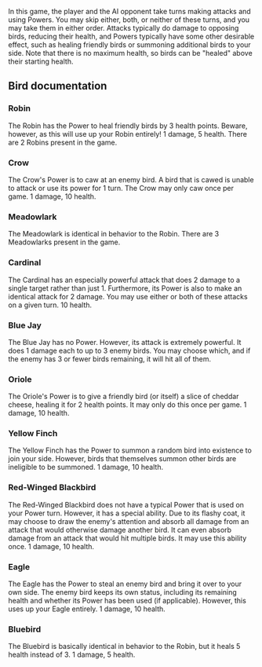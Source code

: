 In this game, the player and the AI opponent take turns making attacks and using Powers. You may skip either, both, or neither of these turns, and you may take them in either order. Attacks typically do damage to opposing birds, reducing their health, and Powers typically have some other desirable effect, such as healing friendly birds or summoning additional birds to your side.
Note that there is no maximum health, so birds can be "healed" above their starting health.
## Bird documentation
### Robin
The Robin has the Power to heal friendly birds by 3 health points. Beware, however, as this will use up your Robin entirely! 1 damage, 5 health. There are 2 Robins present in the game.
### Crow
The Crow's Power is to caw at an enemy bird. A bird that is cawed is unable to attack or use its power for 1 turn. The Crow may only caw once per game. 1 damage, 10 health.
### Meadowlark
The Meadowlark is identical in behavior to the Robin. There are 3 Meadowlarks present in the game.
### Cardinal
The Cardinal has an especially powerful attack that does 2 damage to a single target rather than just 1. Furthermore, its Power is also to make an identical attack for 2 damage. You may use either or both of these attacks on a given turn. 10 health.
### Blue Jay
The Blue Jay has no Power. However, its attack is extremely powerful. It does 1 damage each to up to 3 enemy birds. You may choose which, and if the enemy has 3 or fewer birds remaining, it will hit all of them.
### Oriole
The Oriole's Power is to give a friendly bird (or itself) a slice of cheddar cheese, healing it for 2 health points. It may only do this once per game. 1 damage, 10 health.
### Yellow Finch
The Yellow Finch has the Power to summon a random bird into existence to join your side. However, birds that themselves summon other birds are ineligible to be summoned. 1 damage, 10 health.
### Red-Winged Blackbird
The Red-Winged Blackbird does not have a typical Power that is used on your Power turn. However, it has a special ability. Due to its flashy coat, it may choose to draw the enemy's attention and absorb all damage from an attack that would otherwise damage another bird. It can even absorb damage from an attack that would hit multiple birds. It may use this ability once. 1 damage, 10 health.
### Eagle
The Eagle has the Power to steal an enemy bird and bring it over to your own side. The enemy bird keeps its own status, including its remaining health and whether its Power has been used (if applicable). However, this uses up your Eagle entirely. 1 damage, 10 health.
### Bluebird
The Bluebird is basically identical in behavior to the Robin, but it heals 5 health instead of 3. 1 damage, 5 health.
